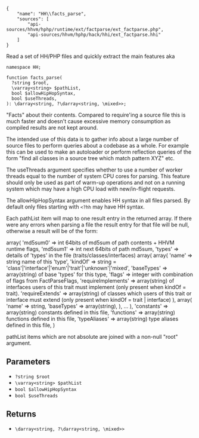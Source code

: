``` yamlmeta
{
    "name": "HH\\facts_parse",
    "sources": [
        "api-sources/hhvm/hphp/runtime/ext/factparse/ext_factparse.php",
        "api-sources/hhvm/hphp/hack/hhi/ext_factparse.hhi"
    ]
}
```




Read a set of HH/PHP files and quickly extract the main features aka




``` Hack
namespace HH;

function facts_parse(
  ?string $root,
  \varray<string> $pathList,
  bool $allowHipHopSyntax,
  bool $useThreads,
): \darray<string, ?\darray<string, \mixed>>;
```




"Facts"
about their contents. Compared to require'ing a source file this is much
faster and doesn't cause excessive memory consumption as compiled results are
not kept around.




The intended use of this data is to gather info about a large number of
source files to perform queries about a codebase as a whole. For example this
can be used to make an autoloader or perform reflection queries of the form
"find all classes in a source tree which match pattern XYZ" etc.




The useThreads argument specifies whether to use a number of worker threads
equal to the number of system CPU cores for parsing. This feature should only
be used as part of warm-up operations and not on a running system which may
have a high CPU load with new/in-flight requests.




The allowHipHopSyntax argument enables HH syntax in all files parsed. By
default only files starting with ` <?hh ` may have HH syntax.




Each pathList item will map to one result entry in the returned array. If
there were any errors when parsing a file the result entry for that file will
be null, otherwise a result will be of the form:




array(
'md5sum0' => int 64bits of md5sum of path contents + HHVM runtime flags,
'md5sum1' => int next 64bits of path md5sum,
'types' => details of 'types' in the file (traits/classes/interfaces)
array(
array(
'name' => string name of this 'type',
'kindOf' => string =
'class'|'interface'|'enum'|'trait'|'unknown'|'mixed',
'baseTypes' => array(string) of base 'types' for this type,
'flags' => integer with combination of flags from FactParseFlags,
'requireImplements' => array(string) of interfaces users of this
trait must implement (only present when kindOf = trait).
'requireExtends' => array(string) of classes which users of this
trait or interface must extend (only present when kindOf =
trait | interface)
),
array(
'name' => string,
'baseTypes' => array(string),
),
...
),
'constants' => array(string) constants defined in this file,
'functions' => array(string) functions defined in this file,
'typeAliases' => array(string) type aliases defined in this file,
)




pathList items which are not absolute are joined with a non-null "root"
argument.




## Parameters




+ ` ?string $root `
+ ` \varray<string> $pathList `
+ ` bool $allowHipHopSyntax `
+ ` bool $useThreads `




## Returns




* ` \darray<string, ?\darray<string, \mixed>> `
<!-- HHAPIDOC -->
